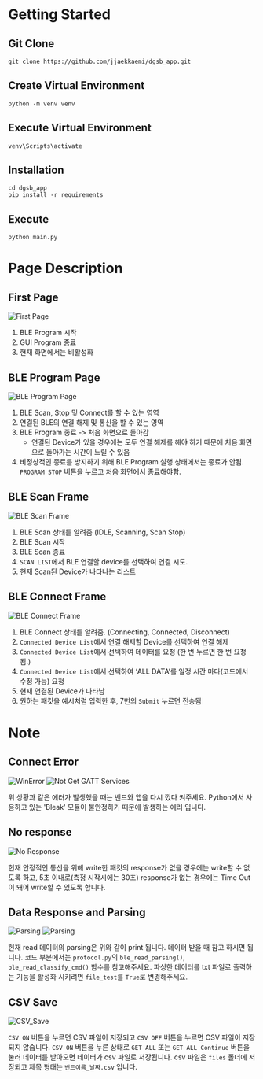 # Getting Started

## Git Clone

```
git clone https://github.com/jjaekkaemi/dgsb_app.git
```

## Create Virtual Environment

```
python -m venv venv
```

## Execute Virtual Environment

```
venv\Scripts\activate
```

## Installation

```
cd dgsb_app
pip install -r requirements
```

## Execute

```
python main.py
```

# Page Description

## First Page

![First Page](./images/1.jpg)

1. BLE Program 시작
2. GUI Program 종료
3. 현재 화면에서는 비활성화

## BLE Program Page

![BLE Program Page](./images/2.jpg)

1. BLE Scan, Stop 및 Connect를 할 수 있는 영역
2. 연결된 BLE의 연결 해제 및 통신을 할 수 있는 영역
3. BLE Program 종료 -> 처음 화면으로 돌아감
   - 연결된 Device가 있을 경우에는 모두 연결 해제를 해야 하기 때문에 처음 화면으로 돌아가는 시간이 느릴 수 있음
4. 비정상적인 종료를 방지하기 위해 BLE Program 실행 상태에서는 종료가 안됨. `PROGRAM STOP` 버튼을 누르고 처음 화면에서 종료해야함.

## BLE Scan Frame

![BLE Scan Frame](./images/3.jpg)

1. BLE Scan 상태를 알려줌 (IDLE, Scanning, Scan Stop)
2. BLE Scan 시작
3. BLE Scan 종료
4. `SCAN LIST`에서 BLE 연결할 device를 선택하여 연결 시도.
5. 현재 Scan된 Device가 나타나는 리스트

## BLE Connect Frame

![BLE Connect Frame](./images/4.jpg)

1. BLE Connect 상태를 알려줌. (Connecting, Connected, Disconnect)
2. `Connected Device List`에서 연결 해제할 Device를 선택하여 연결 해제
3. `Connected Device List`에서 선택하여 데이터를 요청 (한 번 누르면 한 번 요청됨.)
4. `Connected Device List`에서 선택하여 ‘ALL DATA’를 일정 시간 마다(코드에서 수정 가능) 요청
5. 현재 연결된 Device가 나타남
6. 원하는 패킷을 예시처럼 입력한 후, 7번의 `Submit` 누르면 전송됨

# Note

## Connect Error

![WinError](./images/5.jpg)
![Not Get GATT Services](./images/8.jpg)

위 상황과 같은 에러가 발생했을 때는 밴드와 앱을 다시 껐다 켜주세요.
Python에서 사용하고 있는 'Bleak' 모듈이 불안정하기 때문에 발생하는 에러 입니다.

## No response

![No Response](./images/6.jpg)

현재 안정적인 통신을 위해 write한 패킷의 response가 없을 경우에는 write할 수 없도록 하고, 5초 이내로(측정 시작시에는 30초) response가 없는 경우에는 Time Out 이 돼어 write할 수 있도록 합니다.

## Data Response and Parsing

![Parsing](./images/7.jpg)
![Parsing](./images/9.jpg)

현재 read 데이터의 parsing은 위와 같이 print 됩니다. 데이터 받을 때 참고 하시면 됩니다.
코드 부분에서는 `protocol.py`의 `ble_read_parsing()`, `ble_read_classify_cmd()` 함수를 참고해주세요.
파싱한 데이터를 txt 파일로 출력하는 기능을 활성화 시키려면 `file_test`를 `True`로 변경해주세요.

## CSV Save
![CSV_Save](./images/10.jpg)

`CSV ON` 버튼을 누르면 CSV 파일이 저장되고 `CSV OFF` 버튼을 누르면 CSV 파일이 저장되지 않습니다. `CSV ON` 버튼을 누른 상태로 `GET ALL` 또는 `GET ALL Continue` 버튼을 눌러 데이터를 받아오면 데이터가 csv 파일로 저장됩니다.
csv 파일은 `files` 폴더에 저장되고 제목 형태는 `밴드이름_날짜.csv` 입니다.